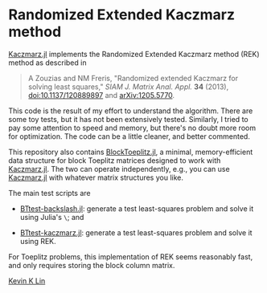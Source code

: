 # Randomized Extended Kaczmarz method

[Kaczmarz.jl](https://github.com/kkylin/Kaczmarz/blob/github/Kaczmarz.jl) implements the Randomized Extended Kaczmarz
method (REK) method as described in

> A Zouzias and NM Freris, "Randomized extended Kaczmarz for
solving least squares," *SIAM J. Matrix Anal. Appl.*  **34**
(2013),
[doi:10.1137/120889897](https://doi.org/10.1137/120889897)
and [arXiv:1205.5770](https://arxiv.org/abs/1205.5770).

This code is the result of my effort to understand the
algorithm.  There are some toy tests, but it has not been
extensively tested.  Similarly, I tried to pay some
attention to speed and memory, but there's no doubt more
room for optimization.  The code can be a little cleaner,
and better commented.

This repository also contains [BlockToeplitz.jl](https://github.com/kkylin/Kaczmarz/blob/github/BlockToeplitz.jl), a minimal,
memory-efficient data structure for block Toeplitz matrices
designed to work with [Kaczmarz.jl](https://github.com/kkylin/Kaczmarz/blob/github/Kaczmarz.jl). The two can operate
independently, e.g., you can use [Kaczmarz.jl](https://github.com/kkylin/Kaczmarz/blob/github/Kaczmarz.jl) with whatever
matrix structures you like.

The main test scripts are

- [BTtest-backslash.jl](https://github.com/kkylin/Kaczmarz/blob/github/BTtest-backslash.jl): generate a test least-squares problem
  and solve it using Julia's `\`;
  and

- [BTtest-kaczmarz.jl](https://github.com/kkylin/Kaczmarz/blob/github/BTtest-kaczmarz.jl): generate a test least-squares problem
  and solve it using REK.

For Toeplitz problems, this implementation of REK seems
reasonably fast, and only requires storing the block column
matrix.

[Kevin K Lin](https://math.arizona.edu/~klin)
